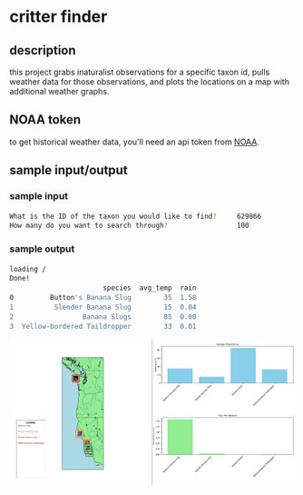 
# critter finder

## description

this project grabs inaturalist observations for a specific taxon id, pulls weather data for those observations, and plots the locations on a map with additional weather graphs.

## NOAA token

to get historical weather data, you'll need an api token from [NOAA](https://www.ncei.noaa.gov/cdo-web/token).

## sample input/output

### sample input

```bash
What is the ID of the taxon you would like to find?     629866
How many do you want to search through?                 100
```

### sample output

```bash
loading /
Done!
                       species  avg_temp  rain
0         Button's Banana Slug        35  1.58
1          Slender Banana Slug        15  0.04
2                 Banana Slugs        85  0.00
3  Yellow-bordered Taildropper        33  0.01
```
![alt text](https://github.com/m3lmark/critter_finder/blob/main/critter_output.JPG?raw=true)
